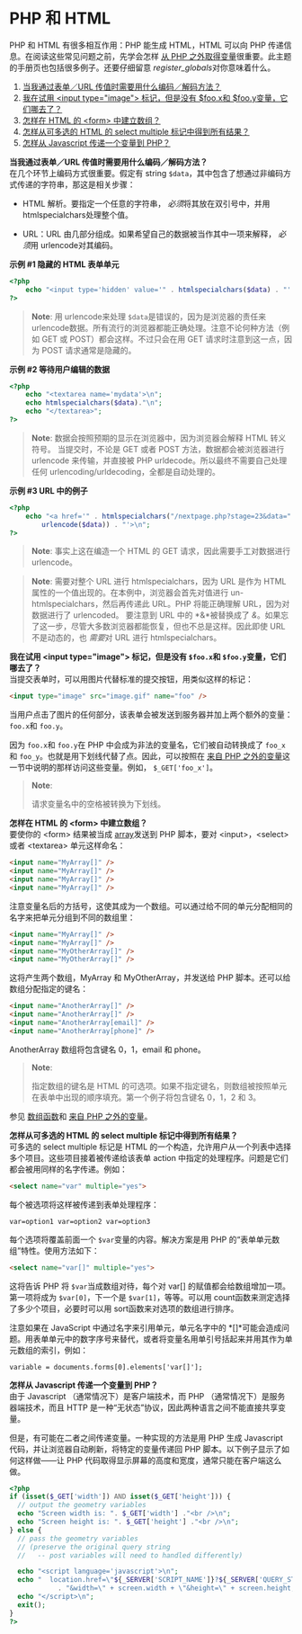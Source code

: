 PHP 和 HTML
===========

PHP 和 HTML 有很多相互作用：PHP 能生成 HTML，HTML 可以向 PHP
传递信息。在阅读这些常见问题之前，先学会怎样
<a href="/language/variables/external.html" class="link">从 PHP 之外取得变量</a>很重要。此主题的手册页也包括很多例子。还要仔细留意
*register\_globals*对你意味着什么。

1.  [当我通过表单／URL
    传值时需要用什么编码／解码方法？](#faq.html.encoding)
2.  [我在试用 \<input type="image"\> 标记，但是没有 $foo.x和
    $foo.y变量，它们哪去了？](#faq.html.form-image)
3.  [怎样在 HTML 的 \<form\> 中建立数组？](#faq.html.arrays)
4.  [怎样从可多选的 HTML 的 select multiple
    标记中得到所有结果？](#faq.html.select-multiple)
5.  [怎样从 Javascript 传递一个变量到
    PHP？](#faq.html.javascript-variable)

**当我通过表单／URL 传值时需要用什么编码／解码方法？**  
在几个环节上编码方式很重要。假定有 <span class="type">string</span>
`$data`，其中包含了想通过非编码方式传递的字符串，那这是相关步骤：

-   HTML 解析。要指定一个任意的字符串， *必须*将其放在双引号中，并用
    <span class="function">htmlspecialchars</span>处理整个值。

-   URL：URL 由几部分组成。如果希望自己的数据被当作其中一项来解释，
    *必须*用 <span class="function">urlencode</span>对其编码。

**示例 \#1 隐藏的 HTML 表单单元**

``` php
<?php
    echo "<input type='hidden' value='" . htmlspecialchars($data) . "' />\n";
?>
```

> **Note**: <span class="simpara">用 <span
> class="function">urlencode</span>来处理
> `$data`是错误的，因为是浏览器的责任来 <span
> class="function">urlencode</span>数据。所有流行的浏览器都能正确处理。注意不论何种方法（例如
> GET 或 POST）都会这样。不过只会在用 GET 请求时注意到这一点，因为 POST
> 请求通常是隐藏的。</span>

**示例 \#2 等待用户编辑的数据**

``` php
<?php
    echo "<textarea name='mydata'>\n";
    echo htmlspecialchars($data)."\n";
    echo "</textarea>";
?>
```

> **Note**: <span
> class="simpara">数据会按照预期的显示在浏览器中，因为浏览器会解释 HTML
> 转义符号。</span> <span class="simpara">当提交时，不论是 GET 或者 POST
> 方法，数据都会被浏览器进行 urlencode 来传输，并直接被 PHP
> urldecode。所以最终不需要自己处理任何
> urlencoding/urldecoding，全都是自动处理的。</span>

**示例 \#3 URL 中的例子**

``` php
<?php
    echo "<a href='" . htmlspecialchars("/nextpage.php?stage=23&data=" .
        urlencode($data)) . "'>\n";
?>
```

> **Note**: <span class="simpara">事实上这在编造一个 HTML 的 GET
> 请求，因此需要手工对数据进行 <span
> class="function">urlencode</span>。</span>

> **Note**: <span class="simpara">需要对整个 URL 进行 <span
> class="function">htmlspecialchars</span>，因为 URL 是作为 HTML
> 属性的一个值出现的。在本例中，浏览器会首先对值进行 un- <span
> class="function">htmlspecialchars</span>，然后再传递此 URL。PHP
> 将能正确理解 URL，因为对数据进行了 <span
> class="function">urlencoded</span>。</span> <span
> class="simpara">要注意到 URL 中的 *&*被替换成了
> *&amp;*。如果忘了这一步，尽管大多数浏览器都能恢复，但也不总是这样。因此即使
> URL 不是动态的，也 *需要*对 URL 进行 <span
> class="function">htmlspecialchars</span>。</span>

<!-- -->

**我在试用 \<input type="image"\> 标记，但是没有 `$foo.x`和 `$foo.y`变量，它们哪去了？**  
当提交表单时，可以用图片代替标准的提交按钮，用类似这样的标记：

``` html
<input type="image" src="image.gif" name="foo" />
```

当用户点击了图片的任何部分，该表单会被发送到服务器并加上两个额外的变量：
`foo.x`和 `foo.y`。

因为 `foo.x`和 `foo.y`在 PHP 中会成为非法的变量名，它们被自动转换成了
`foo_x`和 `foo_y`。也就是用下划线代替了点。因此，可以按照在
<a href="/language/variables/external.html" class="link">来自 PHP 之外的变量</a>这一节中说明的那样访问这些变量。例如，
`$_GET['foo_x']`。

> **Note**:
>
> 请求变量名中的空格被转换为下划线。

<!-- -->

**怎样在 HTML 的 \<form\> 中建立数组？**  
要使你的 \<form\> 结果被当成
<a href="/language/types/array.html" class="link">array</a>发送到 PHP
脚本，要对 \<input\>，\<select\> 或者 \<textarea\> 单元这样命名：

``` html
<input name="MyArray[]" />
<input name="MyArray[]" />
<input name="MyArray[]" />
<input name="MyArray[]" />
```

注意变量名后的方括号，这使其成为一个数组。可以通过给不同的单元分配相同的名字来把单元分组到不同的数组里：

``` html
<input name="MyArray[]" />
<input name="MyArray[]" />
<input name="MyOtherArray[]" />
<input name="MyOtherArray[]" />
```

这将产生两个数组，MyArray 和 MyOtherArray，并发送给 PHP
脚本。还可以给数组分配指定的键名：

``` html
<input name="AnotherArray[]" />
<input name="AnotherArray[]" />
<input name="AnotherArray[email]" />
<input name="AnotherArray[phone]" />
```

AnotherArray 数组将包含键名 0，1，email 和 phone。

> **Note**:
>
> 指定数组的键名是 HTML
> 的可选项。如果不指定键名，则数组被按照单元在表单中出现的顺序填充。第一个例子将包含键名
> 0，1，2 和 3。

参见 <a href="/ref/array.html" class="link">数组函数</a>和
<a href="/language/variables/external.html" class="link">来自 PHP 之外的变量</a>。

<!-- -->

**怎样从可多选的 HTML 的 select multiple 标记中得到所有结果？**  
可多选的 select multiple 标记是 HTML
的一个构造，允许用户从一个列表中选择多个项目。这些项目接着被传递给该表单
action 中指定的处理程序。问题是它们都会被用同样的名字传递。例如：

``` html
<select name="var" multiple="yes">
```

每个被选项将这样被传递到表单处理程序：

    var=option1 var=option2 var=option3

每个选项将覆盖前面一个 `$var`变量的内容。解决方案是用 PHP
的“表单单元数组”特性。使用方法如下：

``` html
<select name="var[]" multiple="yes">
```

这将告诉 PHP 将 `$var`当成数组对待，每个对 var\[\]
的赋值都会给数组增加一项。第一项将成为 `$var[0]`，下一个是
`$var[1]`，等等。可以用 <span
class="function">count</span>函数来测定选择了多少个项目，必要时可以用
<span class="function">sort</span>函数来对选项的数组进行排序。

注意如果在 JavaScript 中通过名字来引用单元，单元名字中的
*\[\]*可能会造成问题。用表单单元中的数字序号来替代，或者将变量名用单引号括起来并用其作为单元数组的索引，例如：

    variable = documents.forms[0].elements['var[]'];

<!-- -->

**怎样从 Javascript 传递一个变量到 PHP？**  
由于 Javascript （通常情况下）是客户端技术，而 PHP
（通常情况下）是服务器端技术，而且 HTTP
是一种“无状态”协议，因此两种语言之间不能直接共享变量。

但是，有可能在二者之间传递变量。一种实现的方法是用 PHP 生成 Javascript
代码，并让浏览器自动刷新，将特定的变量传递回 PHP
脚本。以下例子显示了如何这样做——让 PHP
代码取得显示屏幕的高度和宽度，通常只能在客户端这么做。

``` php
<?php
if (isset($_GET['width']) AND isset($_GET['height'])) {
  // output the geometry variables
  echo "Screen width is: ". $_GET['width'] ."<br />\n";
  echo "Screen height is: ". $_GET['height'] ."<br />\n";
} else {
  // pass the geometry variables
  // (preserve the original query string
  //   -- post variables will need to handled differently)

  echo "<script language='javascript'>\n";
  echo "  location.href=\"${_SERVER['SCRIPT_NAME']}?${_SERVER['QUERY_STRING']}"
            . "&width=\" + screen.width + \"&height=\" + screen.height;\n";
  echo "</script>\n";
  exit();
}
?>
```
